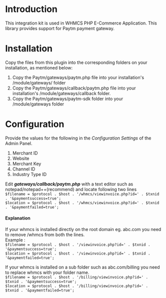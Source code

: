 # Introduction

This integration kit is used in WHMCS PHP E-Commerce Application. This library provides support for Paytm payment gateway.

# Installation

Copy the files from this plugin into the corresponding folders on your installation, as mentioned below:
 1. Copy the Paytm/gateways/paytm.php file into your installation's /module/gateways/ folder
 2. Copy the Paytm/gateways/callback/paytm.php file into your installation's /module/gateways/callback folder.
 3. Copy the Paytm/gateways/paytm-sdk folder into your /module/gateways folder

# Configuration

Provide the values for the following in the *Configuration Settings* of the Admin Panel.
 1. Merchant ID
 2. Website
 3. Merchant Key
 4. Channel ID
 5. Industry Type ID

Edit ***gateways/callback/paytm.php*** with a text editor such as notepad/notepad++(recommend) and locate following two lines  
`$filename = $protocol . $host . '/whmcs/viewinvoice.php?id=' . $txnid . '&paymentsuccess=true';`  
`$location = $protocol . $host . '/whmcs/viewinvoice.php?id=' . $txnid . '&paymentfailed=true';`  

#### Explanation ### 
If your whmcs is installed directly on the root domain eg. abc.com you need to remove /whmcs from both the lines.  
Example :   
`$filename = $protocol . $host . '/viewinvoice.php?id=' . $txnid . '&paymentsuccess=true';`  
`$location = $protocol . $host . '/viewinvoice.php?id=' . $txnid . '&paymentfailed=true';`  
  
  
If your whmcs is installed on a sub folder such as abc.com/billing you need to replace whmcs with your folder name.  
`$filename = $protocol . $host . '/billing/viewinvoice.php?id=' . $txnid . '&paymentsuccess=true';`  
`$location = $protocol . $host . '/billing/viewinvoice.php?id=' . $txnid . '&paymentfailed=true';`  
